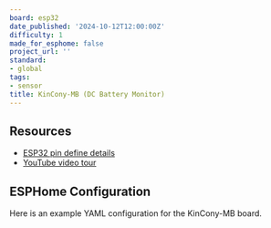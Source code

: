 ```yaml
---
board: esp32
date_published: '2024-10-12T12:00:00Z'
difficulty: 1
made_for_esphome: false
project_url: ''
standard:
- global
tags:
- sensor
title: KinCony-MB (DC Battery Monitor)
---
```


## Resources

- [ESP32 pin define details](https://www.kincony.com/forum/showthread.php?tid=3974)
- [YouTube video tour](https://youtu.be/2vSVhQPLPz8)

## ESPHome Configuration

Here is an example YAML configuration for the KinCony-MB board.